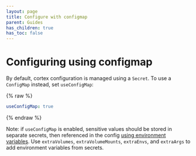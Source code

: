 ```yaml
---
layout: page
title: Configure with configmap
parent: Guides
has_children: true
has_toc: false
---
```

# Configuring using configmap

By default, cortex configuration is managed using a `Secret`. To use a `ConfigMap` instead, set `useConfigMap`:

{% raw %}
```yaml
useConfigMap: true
```
{% endraw %}

Note: if `useConfigMap` is enabled, sensitive values should be stored in separate secrets, then referenced in the config [using environment variables](https://cortexmetrics.io/docs/configuration/configuration-file/#use-environment-variables-in-the-configuration). Use `extraVolumes`, `extraVolumeMounts`, `extraEnvs`, and `extraArgs` to add environment variables from secrets.

